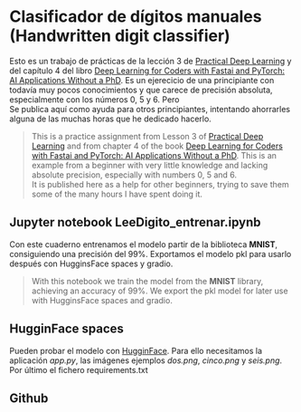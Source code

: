 # Clasificador de dígitos manuales (Handwritten digit classifier)
Esto es un trabajo de prácticas de la lección 3 de [Practical Deep Learning](https://course.fast.ai/) 
y del capítulo 4 del libro [Deep Learning for Coders with Fastai and PyTorch: AI Applications Without a PhD](https://course.fast.ai/Resources/book.html).
Es un ejerecicio de una principiante con todavía muy pocos conocimientos y que carece de precisión absoluta, especialmente con los números 0, 5 y 6. Pero  
Se publica aquí como ayuda para otros principiantes, intentando ahorrarles alguna de las muchas horas que he dedicado hacerlo.
>This is a practice assignment from Lesson 3 of [Practical Deep Learning](https://course.fast.ai/) 
and from chapter 4 of the book [Deep Learning for Coders with Fastai and PyTorch: AI Applications Without a PhD](https://course.fast.ai/Resources/book.html).
This is an example from a beginner with very little knowledge and lacking absolute precision, especially with numbers 0, 5 and 6.  
It is published here as a help for other beginners, trying to save them some of the many hours I have spent doing it.

## Jupyter notebook LeeDigito_entrenar.ipynb
Con este cuaderno entrenamos el modelo  partir de la biblioteca **MNIST**, consiguiendo una precisión del 99%. Exportamos el modelo pkl para usarlo después con HugginsFace spaces y gradio.
>With this notebook we train the model from the **MNIST** library, achieving an accuracy of 99%. We export the pkl model for later use with HugginsFace spaces and gradio.

## HugginFace spaces
Pueden probar el modelo con [HugginFace](https://huggingface.co/spaces/efermon/leedigito). Para ello necesitamos la aplicación *app.py*, las imágenes ejemplos *dos.png*, *cinco.png* y *seis.png*. 
Por último el fichero requirements.txt

## Github

